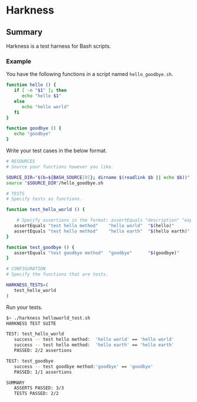 # Harkness

## Summary
Harkness is a test harness for Bash scripts.

### Example

You have the following functions in a script named `hello_goodbye.sh`.

``` bash
function hello () {
   if [ -n "$1" ]; then
      echo "hello $1"
   else
      echo "hello world"
   fi
}

function goodbye () {
   echo "goodbye"
}
```

Write your test cases in the below format.
``` bash
# RESOURCES
# Source your functions however you like.

SOURCE_DIR="$(b=${BASH_SOURCE[0]}; dirname $(readlink $b || echo $b))"
source "$SOURCE_DIR"/hello_goodbye.sh

# TESTS
# Specify tests as functions.

function test_hello_world () {

	# Specify assertions in the format: assertEquals "description" "expected" "actual"
   assertEquals "test hello method"    "hello world"  "$(hello)"
   assertEquals "test hello method"    "hello earth"  "$(hello earth)"
}

function test_goodbye () {
   assertEquals "test goodbye method"  "goodbye"      "$(goodbye)"
}

# CONFIGURATION
# Specify the functions that are tests.

HARKNESS_TESTS=(
   test_hello_world
)
```

Run your tests.
``` bash
$> ./harkness helloworld_test.sh
HARKNESS TEST SUITE

TEST: test_hello_world
   success -- test hello method:  'hello world' == 'hello world'
   success -- test hello method:  'hello earth' == 'hello earth'
   PASSED: 2/2 assertions

TEST: test_goodbye
   success -- test goodbye method:'goodbye' == 'goodbye'
   PASSED: 1/1 assertions

SUMMARY
   ASSERTS PASSED: 3/3
   TESTS PASSED: 2/2
```

